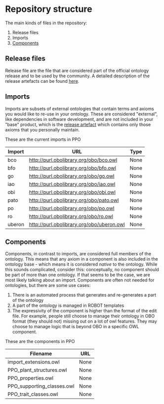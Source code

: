 # Repository structure

The main kinds of files in the repository:

1. Release files
2. Imports
3. [Components](#components)

## Release files
Release file are the file that are considered part of the official ontology release and to be used by the community. A detailed description of the release artefacts can be found [here](https://github.com/INCATools/ontology-development-kit/blob/master/docs/ReleaseArtefacts.md).

## Imports
Imports are subsets of external ontologies that contain terms and axioms you would like to re-use in your ontology. These are considered "external", like dependencies in software development, and are not included in your "base" product, which is the [release artefact](https://github.com/INCATools/ontology-development-kit/blob/master/docs/ReleaseArtefacts.md) which contains only those axioms that you personally maintain.

These are the current imports in PPO

| Import | URL | Type |
| ------ | --- | ---- |
| bco | http://purl.obolibrary.org/obo/bco.owl | None |
| bfo | http://purl.obolibrary.org/obo/bfo.owl | None |
| go | http://purl.obolibrary.org/obo/go.owl | None |
| iao | http://purl.obolibrary.org/obo/iao.owl | None |
| obi | http://purl.obolibrary.org/obo/obi.owl | None |
| pato | http://purl.obolibrary.org/obo/pato.owl | None |
| po | http://purl.obolibrary.org/obo/po.owl | None |
| ro | http://purl.obolibrary.org/obo/ro.owl | None |
| uberon | http://purl.obolibrary.org/obo/uberon.owl | None |

## Components
Components, in contrast to imports, are considered full members of the ontology. This means that any axiom in a component is also included in the ontology base - which means it is considered _native_ to the ontology. While this sounds complicated, consider this: conceptually, no component should be part of more than one ontology. If that seems to be the case, we are most likely talking about an import. Components are often not needed for ontologies, but there are some use cases:

1. There is an automated process that generates and re-generates a part of the ontology
2. A part of the ontology is managed in ROBOT templates
3. The expressivity of the component is higher than the format of the edit file. For example, people still choose to manage their ontology in OBO format (they should not) missing out on a lot of owl features. They may choose to manage logic that is beyond OBO in a specific OWL component.

These are the components in PPO

| Filename | URL |
| -------- | --- |
| import_extensions.owl | None |
| PPO_plant_structures.owl | None |
| PPO_properties.owl | None |
| PPO_supporting_classes.owl | None |
| PPO_trait_classes.owl | None |
